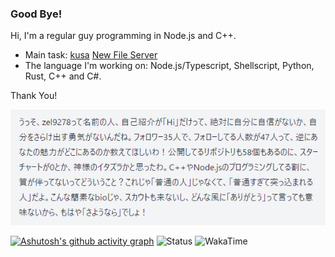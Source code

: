 ### Good Bye!

Hi, I'm a regular guy programming in Node.js and C++.
- Main task: [kusa](https://github.com/Zel9278/kusa) [New File Server](https://github.com/Zel9278/new-file-server)
- The language I'm working on: Node.js/Typescript, Shellscript, Python, Rust, C++ and C#.

Thank You!

![roast image](https://raw.githubusercontent.com/Zel9278/Zel9278/main/chrome_v0Ww1BUDdo.png)

[![Ashutosh's github activity graph](https://github-readme-activity-graph.vercel.app/graph?username=zel9278&bg_color=7cc5fe&color=000000&line=ff8d5c&point=8f8f8f&area=true&hide_border=true)](https://github.com/ashutosh00710/github-readme-activity-graph)
![Status](https://github-readme-stats.vercel.app/api?username=Zel9278&card_width=495px&rank_icon=percentile&show_icons=true&number_format=long&show=reviews,prs_merged&title_color=FFED7C&text_color=FFFFFF&icon_color=a0b8fd&border_color=3FE8FF&bg_color=25,406071,89cdf1)
![WakaTime](https://github-readme-stats.vercel.app/api/wakatime?username=ced0180&title_color=FFED7C&text_color=FFFFFF&icon_color=a0b8fd&border_color=3FE8FF&bg_color=25,406071,89cdf1)
